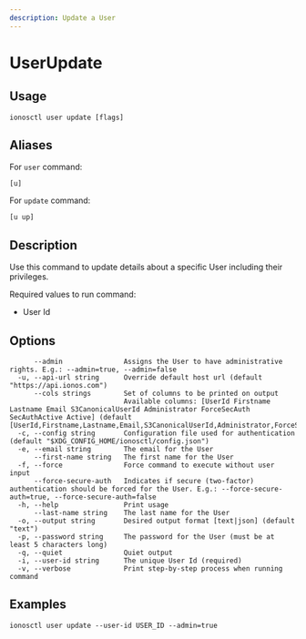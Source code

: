 ```yaml
---
description: Update a User
---
```


# UserUpdate

## Usage

```text
ionosctl user update [flags]
```

## Aliases

For `user` command:

```text
[u]
```

For `update` command:

```text
[u up]
```

## Description

Use this command to update details about a specific User including their privileges.

Required values to run command:

* User Id

## Options

```text
      --admin               Assigns the User to have administrative rights. E.g.: --admin=true, --admin=false
  -u, --api-url string      Override default host url (default "https://api.ionos.com")
      --cols strings        Set of columns to be printed on output 
                            Available columns: [UserId Firstname Lastname Email S3CanonicalUserId Administrator ForceSecAuth SecAuthActive Active] (default [UserId,Firstname,Lastname,Email,S3CanonicalUserId,Administrator,ForceSecAuth,SecAuthActive,Active])
  -c, --config string       Configuration file used for authentication (default "$XDG_CONFIG_HOME/ionosctl/config.json")
  -e, --email string        The email for the User
      --first-name string   The first name for the User
  -f, --force               Force command to execute without user input
      --force-secure-auth   Indicates if secure (two-factor) authentication should be forced for the User. E.g.: --force-secure-auth=true, --force-secure-auth=false
  -h, --help                Print usage
      --last-name string    The last name for the User
  -o, --output string       Desired output format [text|json] (default "text")
  -p, --password string     The password for the User (must be at least 5 characters long)
  -q, --quiet               Quiet output
  -i, --user-id string      The unique User Id (required)
  -v, --verbose             Print step-by-step process when running command
```

## Examples

```text
ionosctl user update --user-id USER_ID --admin=true
```


